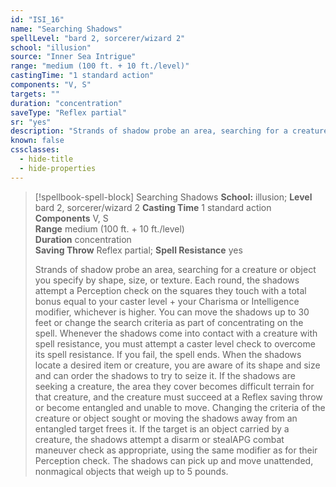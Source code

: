 ```yaml
---
id: "ISI_16"
name: "Searching Shadows"
spellLevel: "bard 2, sorcerer/wizard 2"
school: "illusion"
source: "Inner Sea Intrigue"
range: "medium (100 ft. + 10 ft./level)"
castingTime: "1 standard action"
components: "V, S"
targets: ""
duration: "concentration"
saveType: "Reflex partial"
sr: "yes"
description: "Strands of shadow probe an area, searching for a creature or object you specify by shape, size, or texture. Each round, the shadows attempt a Perception check on the squares they touch with a total bonus equal to your caster level + your Charisma or Intelligence modifier, whichever is higher. You can move the shadows up to 30 feet or change the search criteria as part of concentrating on the spell. Whenever the shadows come into contact with a creature with spell resistance, you must attempt a caster level check to overcome its spell resistance. If you fail, the spell ends.  When the shadows locate a desired item or creature, you are aware of its shape and size and can order the shadows to try to seize it. If the shadows are seeking a creature, the area they cover becomes difficult terrain for that creature, and the creature must succeed at a Reflex saving throw or become entangled and unable to move. Changing the criteria of the creature or object sought or moving the shadows away from an entangled target frees it. If the target is an object carried by a creature, the shadows attempt a disarm or stealAPG combat maneuver check as appropriate, using the same modifier as for their Perception check. The shadows can pick up and move unattended, nonmagical objects that weigh up to 5 pounds."
known: false
cssclasses:
  - hide-title
  - hide-properties
---
```


> [!spellbook-spell-block] Searching Shadows
> **School:** illusion; **Level** bard 2, sorcerer/wizard 2
> **Casting Time** 1 standard action  
> **Components** V, S  
> **Range** medium (100 ft. + 10 ft./level)  
> **Duration** concentration  
> **Saving Throw** Reflex partial; **Spell Resistance** yes
> 
> Strands of shadow probe an area, searching for a creature or object you specify by shape, size, or texture. Each round, the shadows attempt a Perception check on the squares they touch with a total bonus equal to your caster level + your Charisma or Intelligence modifier, whichever is higher. You can move the shadows up to 30 feet or change the search criteria as part of concentrating on the spell. Whenever the shadows come into contact with a creature with spell resistance, you must attempt a caster level check to overcome its spell resistance. If you fail, the spell ends.  When the shadows locate a desired item or creature, you are aware of its shape and size and can order the shadows to try to seize it. If the shadows are seeking a creature, the area they cover becomes difficult terrain for that creature, and the creature must succeed at a Reflex saving throw or become entangled and unable to move. Changing the criteria of the creature or object sought or moving the shadows away from an entangled target frees it. If the target is an object carried by a creature, the shadows attempt a disarm or stealAPG combat maneuver check as appropriate, using the same modifier as for their Perception check. The shadows can pick up and move unattended, nonmagical objects that weigh up to 5 pounds.